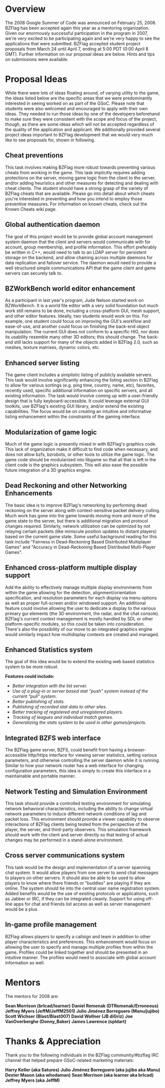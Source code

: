 # Overview

The 2008 Google Summer of Code was announced on February 25, 2008.  BZFlag has been accepted again this year as a mentoring organization.  Given our enormously successful participation in the program in 2007, we're very excited to be participating again and we're very happy to see the applications that were submitted.  BZFlag accepted student project proposals from March 24 until April 7, ending at 5:00 PDT (0:00 April 8 GMT).  Further information on our proposal ideas are below.  Hints and tips on submissions were available.

# Proposal Ideas

While there were lots of ideas floating around, of varying utility to the game, the ideas listed below are the specific areas that we were predominantly interested in seeing worked on as part of the GSoC.  Please note that students were also welcomed and encouraged to apply with their own ideas.  They needed to run those ideas by one of the developers beforehand to make sure they were consistent with the scope and focus of the project, though, as there are some ideas which will not be accepted regardless of the quality of the application and applicant.  We additionally provided several project ideas important to BZFlag development that we would very much like to see proposals for, shown in following. 

## Cheat preventions

This task involves making BZFlag more robust towards preventing various cheats from working in the game.  This task implicitly requires adding protections on the server, moving game logic from the client to the server, and/or adding heuristics and other measures for detecting and dealing with cheat clients.  The student should have a strong grasp of the variety of BZFlag cheats that are available.  Please go into detail about which cheats you're interested in preventing and how you intend to employ those preventive measures.  For information on known cheats, check out the Known Cheats wiki page.

## Global authentication daemon

The goal of this project would be to provide global account management system daemon that the client and servers would communicate with for account, group membership, and profile information.  This effort preferably be written in C++, would need to talk to an LDAP server for persistent storage on the backend, and allow chaining across multiple daemons for data replication and failover service.  The daemon would need to provide a well structured simple communications API that the game client and game servers can securely talk to.

## BZWorkBench world editor enhancement

As a participant in last year's program, Jude Nelson started work on BZWorkBench.  It is a world file editor with a very solid foundation but much work still remains to be done, including a cross-platform GUI, mesh support, and other editor features.  Ideally, two students would work on this.  For example, one student could focus on improving the GUI's workflow and ease-of-use, and another could focus on finishing the back-end object manipulation.
The current GUI does not conform to a specific HIG, nor does its usability resemble many other 3D editors; this should change.  The back-end still lacks support for many of the objects added in BZFlag 2.0, such as meshes, texture matrixes, dynamic colors, etc.

## Enhanced server listing

The game client includes a simplistic listing of publicly available servers.  This task would involve significantly enhancing the listing section in BZFlag to allow for various sortings (e.g. ping time, country, name, etc), favorites, recently used, specific additional information on specific servers, and all existing information.  The task would involve coming up with a user-friendly design that is fully keyboard-accessible.  It could leverage external GUI toolkits, use BZFlag's existing GUI library, and/or extend the existing capabilities.  The focus would be on creating an intuitive and informative listing enhancement within the constraints of the gaming interface.

## Modularization of game logic

Much of the game logic is presently mixed in with BZFlag's graphics code.  This lack of organization make it difficult to find code when necessary, and does not allow bzfs, bzrobots, or other tools to utilize the game logic.  The game code should be modularized into libgame so that all that is left in the client code is the graphics subsystem.  This will also ease the possible future integration of a 3D graphics engine.

## Dead Reckoning and other Networking Enhancements
The basic idea is to improve BZFlag's networking by performing dead reckoning on the server along with context-sensitive packet delivery culling.  Much work has gone into the game towards moving more and more of the game state to the server, but there is additional migration and protocol changes required.  Similarly, network utilization can be optimized by not relaying certain packets (like miniscule position updates to distant players) based on the current game state.  Some useful background reading for this task include "Fairness in Dead-Reckoning Based Distributed Multiplayer Games" and "Accuracy in Dead-Reckoning Based Distributed Multi-Player Games".

## Enhanced cross-platform multiple display support

Add the ability to effectively manage multiple display environments from within the game allowing for the detection, alignment/orientation specification, and resolution parameters for each display via menu options as well as proper full-screen and/or windowed support.  An additional feature could involve allowing the user to dedicate a display to the various primary gui elements (the 3D environment, the radar, and the chat console).  BZFlag's current context management is mostly handled by SDL or other platform-specific modules, so this could be taken into consideration.  There's also the possibility of our move to an integrated graphics engine would similarly impact how multidisplay contexts are created and managed.

## Enhanced Statistics system

The goal of this idea would be to extend the existing web based statistics system to be more robust.

**Features could include:**

 - *Better integration with the list server.*
 - *Use of a plug-in or server based stat "push" system instead of the current "pull" system.*
 - *Better publishing of stats.*
 - *Publishing of recorded stat data to other sites.*
 - *Better tracking of registered and unregistered players.*
 - *Tracking of leagues and individual match games.*
 - *Generalizing the stats system to be used in other games/projects.*

## Integrated BZFS web interface

The BZFlag game server, BZFS, could benefit from having a browser-accessible http/https interface for viewing server statistics, setting various parameters, and otherwise controlling the server daemon while it is running.  Similar to how your network router has a web interface for changing configuration parameters, this idea is simply to create this interface in a maintainable and portable manner.

## Network Testing and Simulation Environment

This task should provide a controlled testing environment for simulating network behavioral characteristics, including the ability to change virtual network parameters to induce different network conditions of lag and packet loss.  This environment should provide a viewer capability to observe interactions of BZFlag clients being tested from the perspective of the player, the server, and third-party observers.  This simulation framework should work with the client and server directly so that testing of actual changes may be performed in a stand-alone environment.

## Cross server communications system

This task would be the design and implementation of a server spanning chat system.  It would allow players from one server to send chat messages to players on other servers.  It should also be able to be used to allow players to know where there friends or "buddies" are playing if they are online.  The system should tie into the central user name registration system.  Added benefits would be the use of existing protocols or applications, such as Jabber or IRC, if they can be integrated cleanly.  Support for using off-line apps for chat and friends list access as well as server management would be a plus.

## In-game profile management

BZFlag allows players to specify a callsign and team in addition to other player characteristics and preferences.  This enhancement would focus on allowing the user to specify and manage multiple profiles from within the game.  Profiles could be linked together and should be presented in an intuitive manner.  The profiles would need to associate with global account information as well.

# Mentors

The mentors for 2008 are:

**Sean Morrison (brlcad/learner)**
**Daniel Remenak (DTRemenak/Erroneous)**
**Jeffrey Myers (JeffM/JeffM2501)**
**Julio Jiménez Borreguero (Manu/jujibo)**
**Scott Wichser (Blast/Blast007)**
**David Wollner (JB diGriz)**
**Joe VanOverberghe (Donny_Baker)**
**James Lawrence (spldart)**

# Thanks & Appreciation

Thank you to the following individuals in the BZFlag community/#bzflag IRC channel that helped prepare GSoC-related marketing materials:

**Harry Keller (aka Saturos)**
**Julio Jiménez Borreguero (aka jujibo aka Manu)**
**Dexter Mason (aka whodaman)**
**Sean Morrison (aka learner aka brlcad)**
**Jeffrey Myers (aka JeffM)**
